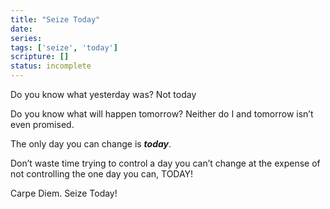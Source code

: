 ```yaml
---
title: "Seize Today"
date: 
series: 
tags: ['seize', 'today']
scripture: []
status: incomplete
---
```


Do you know what yesterday was? Not today

Do you know what will happen tomorrow? Neither do I and tomorrow isn’t even promised.

The only day you can change is ***today***.

Don’t waste time trying to control a day you can’t change at the expense of not controlling the one day you can, TODAY!

Carpe Diem. Seize Today!